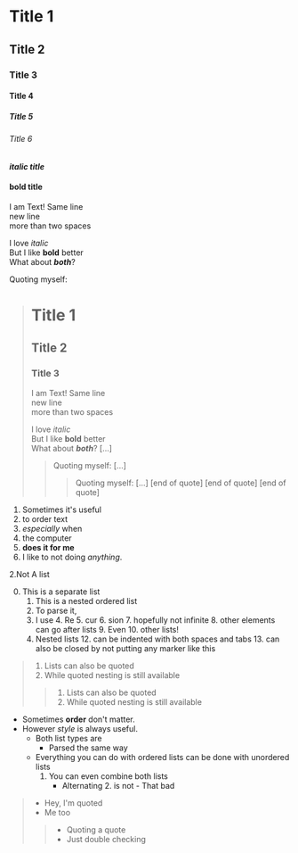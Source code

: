 # Title 1
## Title 2
### Title 3
#### Title 4
##### Title 5
###### Title 6
#### *italic title*
#### **bold title**
I am Text! 
Same line  
new line        
more than two spaces

I love *italic*  
But I like **bold** better  
What about ***both***?


Quoting myself:
> # Title 1
> ## Title 2
> ### Title 3
> I am Text! 
> Same line  
> new line        
> more than two spaces
> 
> I love *italic*  
> But I like **bold** better  
> What about ***both***?
> \[...\]
>> Quoting myself:
>> \[...\]
>>> Quoting myself:
>>> \[...\]
>>> \[end of quote\]
>> \[end of quote\]
> \[end of quote\]

<!--I'm an invisible comment-->

1. Sometimes it's useful
2. to order text
2. *especially* when
5. the computer 
90. **does it for me**
3. I like to not doing *anything*.

2.Not A list

0. This is a separate list
    1. This is a nested ordered list
    2. To parse it,
    3. I use
        4. Re
            5. cur
                6. sion
    	        7. hopefully not infinite
            8. other elements can go after lists 
            9. Even
                10. other lists!
    11. Nested lists
	    12. can be indented with both spaces and tabs
    	13. can also be closed by not putting any marker 
like this

> 1. Lists can also be quoted
> 	2. While quoted nesting is still available
>> 1. Lists can also be quoted
>> 	2. While quoted nesting is still available


- Sometimes **order** don't matter.
- However *style* is always useful.
    - Both list types are 
        - Parsed the same way
    - Everything you can do with ordered lists can be done with unordered lists
        1. You can even combine both lists
            - Alternating
                2. is not
                    - That bad
> - Hey, I'm quoted
> - Me too
>> - Quoting a quote
>> - Just double checking